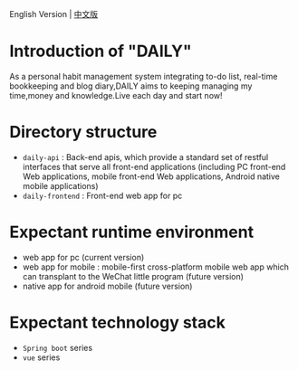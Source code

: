 English Version | [中文版](./README_CN.md) 

# Introduction of "DAILY" 
As a personal habit management system integrating to-do list, real-time bookkeeping and blog diary,DAILY aims to keeping managing my time,money and knowledge.Live each day and start now!

# Directory structure
- `daily-api` : Back-end apis, which provide a standard set of restful interfaces that serve all front-end applications (including PC front-end Web applications, mobile front-end Web applications, Android native mobile applications)
- `daily-frontend` : Front-end web app for pc

# Expectant runtime environment
- web app for pc (current version) 
- web app for mobile : mobile-first cross-platform mobile web app which can transplant to the WeChat little program (future version) 
- native app for android mobile (future version) 

# Expectant technology stack
- `Spring boot` series
- `vue` series


